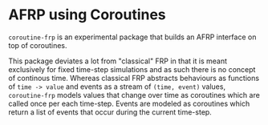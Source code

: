 # AFRP using Coroutines

`coroutine-frp` is an experimental package that builds an AFRP interface on top of coroutines.

This package deviates a lot from "classical" FRP in that it is meant exclusively for fixed time-step simulations and as such there is no concept of continous time. Whereas classical FRP abstracts behaviours as functions of `time -> value` and events as a stream of `(time, event)` values, `coroutine-frp` models values that change over time as coroutines which are called once per each time-step. Events are modeled as coroutines which return a list of events that occur during the current time-step.
